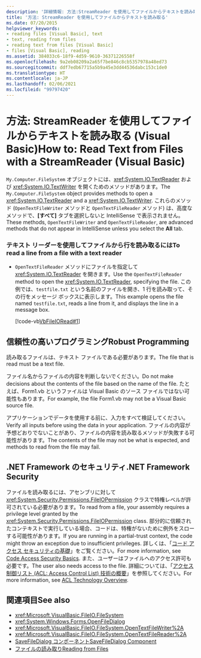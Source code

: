 ```yaml
---
description: '詳細情報: 方法:StreamReader を使用してファイルからテキストを読み取る (Visual Basic)'
title: '方法: StreamReader を使用してファイルからテキストを読み取る'
ms.date: 07/20/2015
helpviewer_keywords:
- reading files [Visual Basic], text
- text, reading from files
- reading text from files [Visual Basic]
- files [Visual Basic], reading
ms.assetid: 384033c6-18f9-4d59-9610-36371226558f
ms.openlocfilehash: 9a2eb08209a2a65f7be846c8cb5357978a48ed73
ms.sourcegitcommit: ddf7edb67715a5b9a45e3dd44536dabc153c1de0
ms.translationtype: HT
ms.contentlocale: ja-JP
ms.lasthandoff: 02/06/2021
ms.locfileid: "99797420"
---
```

# <a name="how-to-read-text-from-files-with-a-streamreader-visual-basic"></a><span data-ttu-id="9f744-103">方法: StreamReader を使用してファイルからテキストを読み取る (Visual Basic)</span><span class="sxs-lookup"><span data-stu-id="9f744-103">How to: Read Text from Files with a StreamReader (Visual Basic)</span></span>

<span data-ttu-id="9f744-104">`My.Computer.FileSystem` オブジェクトには、<xref:System.IO.TextReader> および <xref:System.IO.TextWriter> を開くためのメソッドがあります。</span><span class="sxs-lookup"><span data-stu-id="9f744-104">The `My.Computer.FileSystem` object provides methods to open a <xref:System.IO.TextReader> and a <xref:System.IO.TextWriter>.</span></span> <span data-ttu-id="9f744-105">これらのメソッド (`OpenTextFileWriter` メソッドと `OpenTextFileReader` メソッド) は、高度なメソッドで、**[すべて]** タブを選択しないと IntelliSense で表示されません。</span><span class="sxs-lookup"><span data-stu-id="9f744-105">These methods, `OpenTextFileWriter` and `OpenTextFileReader`, are advanced methods that do not appear in IntelliSense unless you select the **All** tab.</span></span>  
  
### <a name="to-read-a-line-from-a-file-with-a-text-reader"></a><span data-ttu-id="9f744-106">テキスト リーダーを使用してファイルから行を読み取るには</span><span class="sxs-lookup"><span data-stu-id="9f744-106">To read a line from a file with a text reader</span></span>  
  
- <span data-ttu-id="9f744-107">`OpenTextFileReader` メソッドにファイルを指定して <xref:System.IO.TextReader> を開きます。</span><span class="sxs-lookup"><span data-stu-id="9f744-107">Use the `OpenTextFileReader` method to open the <xref:System.IO.TextReader>, specifying the file.</span></span> <span data-ttu-id="9f744-108">この例では、`testfile.txt` という名前のファイルを開き、1 行を読み取って、その行をメッセージ ボックスに表示します。</span><span class="sxs-lookup"><span data-stu-id="9f744-108">This example opens the file named `testfile.txt`, reads a line from it, and displays the line in a message box.</span></span>  
  
     [!code-vb[VbFileIORead#1](~/samples/snippets/visualbasic/VS_Snippets_VBCSharp/VbFileIORead/VB/Class1.vb#1)]  
  
## <a name="robust-programming"></a><span data-ttu-id="9f744-109">信頼性の高いプログラミング</span><span class="sxs-lookup"><span data-stu-id="9f744-109">Robust Programming</span></span>  

 <span data-ttu-id="9f744-110">読み取るファイルは、テキスト ファイルである必要があります。</span><span class="sxs-lookup"><span data-stu-id="9f744-110">The file that is read must be a text file.</span></span>  
  
 <span data-ttu-id="9f744-111">ファイル名からファイルの内容を判断しないでください。</span><span class="sxs-lookup"><span data-stu-id="9f744-111">Do not make decisions about the contents of the file based on the name of the file.</span></span> <span data-ttu-id="9f744-112">たとえば、Form1.vb というファイルは Visual Basic のソース ファイルではない可能性もあります。</span><span class="sxs-lookup"><span data-stu-id="9f744-112">For example, the file Form1.vb may not be a Visual Basic source file.</span></span>  
  
 <span data-ttu-id="9f744-113">アプリケーションでデータを使用する前に、入力をすべて検証してください。</span><span class="sxs-lookup"><span data-stu-id="9f744-113">Verify all inputs before using the data in your application.</span></span> <span data-ttu-id="9f744-114">ファイルの内容が予想どおりでないことがあり、ファイルの内容を読み取るメソッドが失敗する可能性があります。</span><span class="sxs-lookup"><span data-stu-id="9f744-114">The contents of the file may not be what is expected, and methods to read from the file may fail.</span></span>  
  
## <a name="net-framework-security"></a><span data-ttu-id="9f744-115">.NET Framework のセキュリティ</span><span class="sxs-lookup"><span data-stu-id="9f744-115">.NET Framework Security</span></span>  

 <span data-ttu-id="9f744-116">ファイルを読み取るには、アセンブリに対して <xref:System.Security.Permissions.FileIOPermission> クラスで特権レベルが許可されている必要があります。</span><span class="sxs-lookup"><span data-stu-id="9f744-116">To read from a file, your assembly requires a privilege level granted by the <xref:System.Security.Permissions.FileIOPermission> class.</span></span> <span data-ttu-id="9f744-117">部分的に信頼されたコンテキストで実行している場合、コードは、特権がないために例外をスローする可能性があります。</span><span class="sxs-lookup"><span data-stu-id="9f744-117">If you are running in a partial-trust context, the code might throw an exception due to insufficient privileges.</span></span> <span data-ttu-id="9f744-118">詳しくは、「[コード アクセス セキュリティの基礎](../../../../framework/misc/code-access-security-basics.md)」をご覧ください。</span><span class="sxs-lookup"><span data-stu-id="9f744-118">For more information, see [Code Access Security Basics](../../../../framework/misc/code-access-security-basics.md).</span></span> <span data-ttu-id="9f744-119">また、ユーザーはファイルへのアクセス許可も必要です。</span><span class="sxs-lookup"><span data-stu-id="9f744-119">The user also needs access to the file.</span></span> <span data-ttu-id="9f744-120">詳細については、「[アクセス制御リスト (ACL: Access Control List) 技術の概要](/previous-versions/dotnet/netframework-4.0/ms229742(v=vs.100))」を参照してください。</span><span class="sxs-lookup"><span data-stu-id="9f744-120">For more information, see [ACL Technology Overview](/previous-versions/dotnet/netframework-4.0/ms229742(v=vs.100)).</span></span>  
  
## <a name="see-also"></a><span data-ttu-id="9f744-121">関連項目</span><span class="sxs-lookup"><span data-stu-id="9f744-121">See also</span></span>

- <xref:Microsoft.VisualBasic.FileIO.FileSystem>
- <xref:System.Windows.Forms.OpenFileDialog>
- <xref:Microsoft.VisualBasic.FileIO.FileSystem.OpenTextFileWriter%2A>
- <xref:Microsoft.VisualBasic.FileIO.FileSystem.OpenTextFileReader%2A>
- [<span data-ttu-id="9f744-122">SaveFileDialog コンポーネント</span><span class="sxs-lookup"><span data-stu-id="9f744-122">SaveFileDialog Component</span></span>](/dotnet/desktop/winforms/controls/savefiledialog-component-windows-forms)
- [<span data-ttu-id="9f744-123">ファイルの読み取り</span><span class="sxs-lookup"><span data-stu-id="9f744-123">Reading from Files</span></span>](reading-from-files.md)
